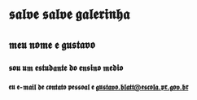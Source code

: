# 𝖘𝖆𝖑𝖛𝖊 𝖘𝖆𝖑𝖛𝖊 𝖌𝖆𝖑𝖊𝖗𝖎𝖓𝖍𝖆
## 𝖒𝖊𝖚 𝖓𝖔𝖒𝖊 𝖊 𝖌𝖚𝖘𝖙𝖆𝖛𝖔
### 𝖘𝖔𝖚 𝖚𝖒 𝖊𝖘𝖙𝖚𝖉𝖆𝖓𝖙𝖊 𝖉𝖔 𝖊𝖓𝖘𝖎𝖓𝖔 𝖒𝖊𝖉𝖎𝖔
#### 𝖊𝖚 𝖊-𝖒𝖆𝖎𝖑 𝖉𝖊 𝖈𝖔𝖓𝖙𝖆𝖙𝖔 𝖕𝖊𝖘𝖘𝖔𝖆𝖑 𝖊 𝖌𝖚𝖘𝖙𝖆𝖛𝖔.𝖇𝖑𝖆𝖙𝖙@𝖊𝖘𝖈𝖔𝖑𝖆.𝖕𝖗.𝖌𝖔𝖛.𝖇𝖗
